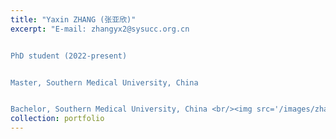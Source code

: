 ```yaml
---
title: "Yaxin ZHANG (张亚欣)"
excerpt: "E-mail: zhangyx2@sysucc.org.cn


PhD student (2022-present)


Master, Southern Medical University, China


Bachelor, Southern Medical University, China <br/><img src='/images/zhangyaxin.png'>"
collection: portfolio
---
```

